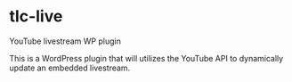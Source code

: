 # tlc-live
YouTube livestream WP plugin

This is a WordPress plugin that will utilizes the YouTube API to dynamically update an embedded livestream.
